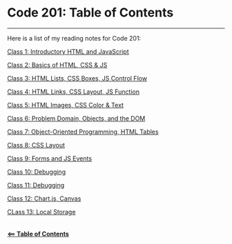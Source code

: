 # Code 201: Table of Contents  

-----

Here is a list of my reading notes for Code 201:

[Class 1: Introductory HTML and JavaScript](class-01.md)

[Class 2: Basics of HTML, CSS & JS](class-02.md)

[Class 3: HTML Lists, CSS Boxes, JS Control Flow](class-03.md)

[Class 4: HTML Links, CSS Layout, JS Function](class-04.md)

[Class 5: HTML Images, CSS Color & Text](class-05.md)

[Class 6: Problem Domain, Objects, and the DOM](class-06.md)

[Class 7: Object-Oriented Programming, HTML Tables](class-07.md)

[Class 8: CSS Layout](class-08.md)

[Class 9: Forms and JS Events](class-09.md)

[Class 10: Debugging](class-10.md)

[Class 11: Debugging](class-11.md)

[Class 12: Chart.js, Canvas](class-12.md)

[CLass 13: Local Storage](class-13.md)
\
\
\
[**<== Table of Contents**](../README.md)
